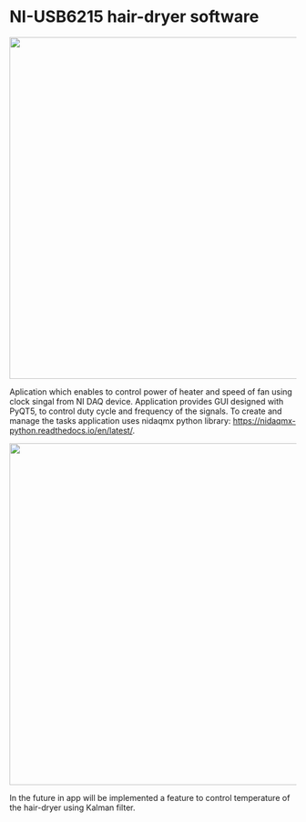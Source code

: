 # NI-USB6215 hair-dryer software

<p align="center">
<img src="https://i.imgur.com/eELlWOa.jpg" width="600">
  </p>



Aplication which enables to control power of heater and speed of fan using clock singal from NI DAQ device. Application provides GUI
designed with PyQT5, to control duty cycle and frequency of the signals. To create and manage the tasks application uses nidaqmx python
library: https://nidaqmx-python.readthedocs.io/en/latest/.
<p align="center">
<img src="https://media.giphy.com/media/j3i998HiDoZZRyqSHV/giphy.gif" width="600" />
  </p>
In the future in app will be implemented a feature to control temperature of the hair-dryer using Kalman filter.

